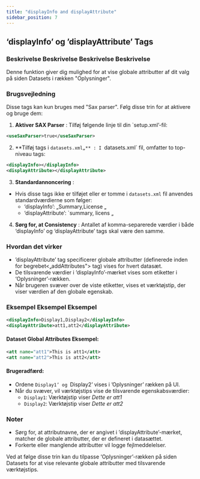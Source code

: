 ```yaml
---
title: "displayInfo and displayAttribute"
sidebar_position: 7
---
```

## ‘displayInfo’ og ’displayAttribute’ Tags

### Beskrivelse Beskrivelse Beskrivelse Beskrivelse
Denne funktion giver dig mulighed for at vise globale attributter af dit valg på siden Datasets i rækken "Oplysninger".

### Brugsvejledning
Disse tags kan kun bruges med "Sax parser". Følg disse trin for at aktivere og bruge dem:

1.  **Aktiver SAX Parser** :
Tilføj følgende linje til din `setup.xml’-fil:
   ```xml
   <useSaxParser>true</useSaxParser>
   ```

2.  **Tilføj tags i `datasets.xml„** :
I `datasets.xml` fil, omfatter to top-niveau tags:
   ```xml
   <displayInfo></displayInfo>
   <displayAttribute></displayAttribute>
   ```

3.  **Standardannoncering** :
   - Hvis disse tags ikke er tilføjet eller er tomme i `datasets.xml` fil anvendes standardværdierne som følger:
     - ‘displayInfo’: „Summary,License „
     - ‘displayAttribute’: `summary, licens „

4.  **Sørg for, at Consistency** :
Antallet af komma-separerede værdier i både ‘displayInfo’ og ‘displayAttribute’ tags skal være den samme.

### Hvordan det virker
- ’displayAttribute’ tag specificerer globale attributter (definerede inden for begrebet&lt;„addAttributes"&gt; tag) vises for hvert datasæt.
- De tilsvarende værdier i ’displayInfo’-mærket vises som etiketter i ‘Oplysninger’-rækken.
- Når brugeren svæver over de viste etiketter, vises et værktøjstip, der viser værdien af den globale egenskab.

### Eksempel Eksempel Eksempel
```xml
<displayInfo>Display1,Display2</displayInfo>
<displayAttribute>att1,att2</displayAttribute>
```

#### Dataset Global Attributes Eksempel:
```xml
<att name="att1">This is att1</att>
<att name="att2">This is att2</att>
```

#### Brugeradfærd:
- Ordene `Display1’ og `Display2’ vises i ’Oplysninger’ rækken på UI.
- Når du svæver, vil værktøjstips vise de tilsvarende egenskabsværdier:
  - `Display1`: Værktøjstip viser _Dette er att1_
  - `Display2`: Værktøjstip viser _Dette er att2_

### Noter
- Sørg for, at attributnavne, der er angivet i ’displayAttribute’-mærket, matcher de globale attributter, der er defineret i datasættet.
- Forkerte eller manglende attributter vil logge fejlmeddelelser.

Ved at følge disse trin kan du tilpasse ‘Oplysninger’-rækken på siden Datasets for at vise relevante globale attributter med tilsvarende værktøjstips.

